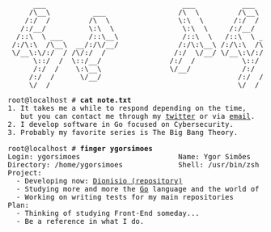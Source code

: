 <pre>
      ___                                ___           ___           ___           ___           ___     
     /\__\          ___                 /\  \         /\__\         /\  \         /\  \         /\  \    
    /:/  /         /\  \                \:\  \       /:/  /        /::\  \       /::\  \       /::\  \   
   /:/__/          \:\  \                \:\  \     /:/__/        /:/\:\  \     /:/\:\  \     /:/\:\  \  
  /::\  \ ___      /::\__\               /::\  \   /::\  \ ___   /::\~\:\  \   /::\~\:\  \   /::\~\:\  \ 
 /:/\:\  /\__\  __/:/\/__/              /:/\:\__\ /:/\:\  /\__\ /:/\:\ \:\__\ /:/\:\ \:\__\ /:/\:\ \:\__\
 \/__\:\/:/  / /\/:/  /                /:/  \/__/ \/__\:\/:/  / \:\~\:\ \/__/ \/_|::\/:/  / \:\~\:\ \/__/
      \::/  /  \::/__/                /:/  /           \::/  /   \:\ \:\__\      |:|::/  /   \:\ \:\__\  
      /:/  /    \:\__\                \/__/            /:/  /     \:\ \/__/      |:|\/__/     \:\ \/__/  
     /:/  /      \/__/                                /:/  /       \:\__\        |:|  |        \:\__\    
     \/__/                                            \/__/         \/__/         \|__|         \/__/       
</pre>

<pre>
root@localhost # <strong>cat note.txt</strong>
1. It takes me a while to respond depending on the time, 
   but you can contact me through my <a href="https://twitter.com/ygorsimoesme">twitter</a> or via <a href= "mailto:ygorsimoes@hotmail.com">email</a>.
2. I develop software in Go focused on Cybersecurity.
3. Probably my favorite series is The Big Bang Theory.

root@localhost # <strong>finger ygorsimoes</strong>
Login: ygorsimoes                       Name: Ygor Simões
Directory: /home/ygorsimoes             Shell: /usr/bin/zsh
Project:
  - Developing now: <a href="https://github.com/AngraTeam/Dionisio">Dionisio (repository)</a>
  - Studying more and more the <a href="https://go.dev/">Go</a> language and the world of Information Security
  - Working on writing tests for my main repositories
Plan:
  - Thinking of studying Front-End someday...
  - Be a reference in what I do.
</pre>
